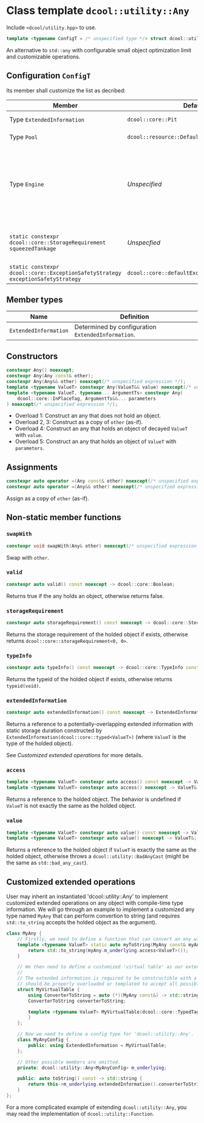 # Class template `dcool::utility::Any`

Include `<dcool/utility.hpp>` to use.

```cpp
template <typename ConfigT = /* unspecified type */> struct dcool::utility::Any;
```

An alternative to `std::any` with configurable small object optimization limit and customizable operations.

## Configuration `ConfigT`

Its member shall customize the list as decribed:

| Member | Default | Behavior |
| - | - | - |
| Type `ExtendedInformation` | `dcool::core::Pit` | See *Customized extended operations* for more details. |
| Type `Pool` | `dcool::resource::DefaultPool` | The dynamic memory resource of any. |
| Type `Engine` | *Unspecified* | Provided `Engine engine`, `engine.pool()` shall evaluate to a reference to `Pool` for dynamic memory management, and `engine.extendedOpterationExecutor` shall evaluate to a reference to `ExtendedOpterationExecutor` for extended operations (See *Customized extended operations* for more details). |
| `static constexpr dcool::core::StorageRequirement squeezedTankage` | *Unspecfied* | If the item to be stored is storable in a statically allocated storage of `squeezedTankage`, implementation would attempt to avoid dynamic allocation. |
| `static constexpr dcool::core::ExceptionSafetyStrategy exceptionSafetyStrategy` | `dcool::core::defaultExceptionSafetyStrategy` | The default exception safety strategy of all operations. |

## Member types

| Name | Definition |
| - | - |
| `ExtendedInformation` | Determined by configuration `ExtendedInformation`. |

## Constructors

```cpp
constexpr Any() noexcept;
constexpr Any(Any const& other);
constexpr Any(Any&& other) noexcept(/* unspecified expression */);
template <typename ValueT> constexpr Any(ValueT&& value) noexcept(/* unspecified expression */);
template <typename ValueT, typename... ArgumentTs> constexpr Any(
	dcool::core::InPlaceTag, ArgumentTs&&... parameters
) noexcept(/* unspecified expression */);
```

- Overload 1: Construct an any that does not hold an object.
- Overload 2, 3: Construct as a copy of `other` (as-if).
- Overload 4: Construct an any that holds an object of decayed `ValueT` with `value`.
- Overload 5: Construct an any that holds an object of `ValueT` with `parameters`.

## Assignments

```cpp
constexpr auto operator =(Any const& other) noexcept(/* unspecified expression */) -> Any&;
constexpr auto operator =(Any&& other) noexcept(/* unspecified expression */) -> Any&;
```

Assign as a copy of `other` (as-if).

## Non-static member functions

### `swapWith`

```cpp
constexpr void swapWith(Any& other) noexcept(/* unspecified expression */);
```

Swap with `other`.

### `valid`

```cpp
constexpr auto valid() const noexcept -> dcool::core::Boolean;
```

Returns true if the any holds an object, otherwise returns false.

### `storageRequirement`

```cpp
constexpr auto storageRequirement() const noexcept -> dcool::core::StorageRequirement;
```

Returns the storage requirement of the holded object if exists, otherwise returns `dcool::core::storageRequirement<0, 0>`.

### `typeInfo`

```cpp
constexpr auto typeInfo() const noexcept -> dcool::core::TypeInfo const&
```

Returns the typeid of the holded object if exists, otherwise returns `typeid(void)`.

### `extendedInformation`

```cpp
constexpr auto extendedInformation() const noexcept -> ExtendedInformation const&
```

Returns a reference to a potentially-overlapping extended information with static storage duration constructed by `ExtendedInformation(dcool::core::typed<ValueT>)` (where `ValueT` is the type of the holded object).

See *Customized extended operations* for more details.

### `access`

```cpp
template <typename ValueT> constexpr auto access() const noexcept -> ValueT const&;
template <typename ValueT> constexpr auto access() noexcept -> ValueT&;
```

Returns a reference to the holded object. The behavior is undefined if `ValueT` is not exactly the same as the holded object.

### `value`

```cpp
template <typename ValueT> constexpr auto value() const noexcept -> ValueT const&;
template <typename ValueT> constexpr auto value() noexcept -> ValueT&;
```

Returns a reference to the holded object if `ValueT` is exactly the same as the holded object, otherwise throws a `dcool::utility::BadAnyCast` (might be the same as `std::bad_any_cast`).

## Customized extended operations

User may inherit an instantiated 'dcool::utility::Any' to implement customized extended operations on any object with compile-time type information. We will go through an example to implement a customized any type named `MyAny` that can perform convertion to string (and requires `std::to_string` accepts the holded object as the argument).

```cpp
class MyAny {
	// Firstly, we need to define a function that can convert an any with statically known holded object type to string.
	template <typename ValueT> static auto myToString(MyAny const& myAny) -> std::string {
		return std::to_string(myAny.m_underlying.access<ValueT>());
	}

	// We then need to define a customized 'virtual table' as our extended information.
	//
	// The extended information is required to be constructible with a single argument of type `dcool::core::Typed<ValueT>` and
	// should be properly overloaded or templated to accept all possibly holded object types.
	struct MyVirtualTable {
		using ConverterToString = auto (*)(MyAny const&) -> std::string;
		ConverterToString converterToString;

		template <typename ValueT> MyVirtualTable(dcool::core::TypedTag<ValueT>) noexcept: converterToString(myToString<ValueT>) {
		}
	};

	// Now we need to define a config type for 'dcool::utility::Any'.
	class MyAnyConfig {
		public: using ExtendedInformation = MyVirtualTable;
	};

	// Other possible members are omitted.
	private: dcool::utility::Any<MyAnyConfig> m_underlying;

	public: auto toString() const -> std::string {
		return this->m_underlying.extendedInformation().converterToString(*this);
	}
};
```

For a more complicated example of extending `dcool::utility::Any`, you may read the implementation of `dcool::utility::Function`.
